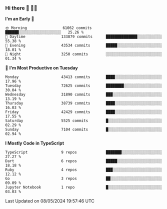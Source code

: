 ### Hi there 👋 🧑‍💻



<!--START_SECTION:waka-->
**I'm an Early 🐤** 

```text
🌞 Morning                61062 commits       ██████░░░░░░░░░░░░░░░░░░░   25.26 % 
🌆 Daytime                133879 commits      ██████████████░░░░░░░░░░░   55.38 % 
🌃 Evening                43534 commits       █████░░░░░░░░░░░░░░░░░░░░   18.01 % 
🌙 Night                  3250 commits        ░░░░░░░░░░░░░░░░░░░░░░░░░   01.34 % 
```
📅 **I'm Most Productive on Tuesday** 

```text
Monday                   43413 commits       ████░░░░░░░░░░░░░░░░░░░░░   17.96 % 
Tuesday                  72625 commits       ████████░░░░░░░░░░░░░░░░░   30.04 % 
Wednesday                31890 commits       ███░░░░░░░░░░░░░░░░░░░░░░   13.19 % 
Thursday                 38739 commits       ████░░░░░░░░░░░░░░░░░░░░░   16.03 % 
Friday                   42429 commits       ████░░░░░░░░░░░░░░░░░░░░░   17.55 % 
Saturday                 5525 commits        █░░░░░░░░░░░░░░░░░░░░░░░░   02.29 % 
Sunday                   7104 commits        █░░░░░░░░░░░░░░░░░░░░░░░░   02.94 % 
```


**I Mostly Code in TypeScript** 

```text
TypeScript               9 repos             ███████░░░░░░░░░░░░░░░░░░   27.27 % 
Dart                     6 repos             █████░░░░░░░░░░░░░░░░░░░░   18.18 % 
Ruby                     4 repos             ███░░░░░░░░░░░░░░░░░░░░░░   12.12 % 
Go                       3 repos             ██░░░░░░░░░░░░░░░░░░░░░░░   09.09 % 
Jupyter Notebook         1 repo              █░░░░░░░░░░░░░░░░░░░░░░░░   03.03 % 
```




 Last Updated on 08/05/2024 19:57:46 UTC
<!--END_SECTION:waka-->


